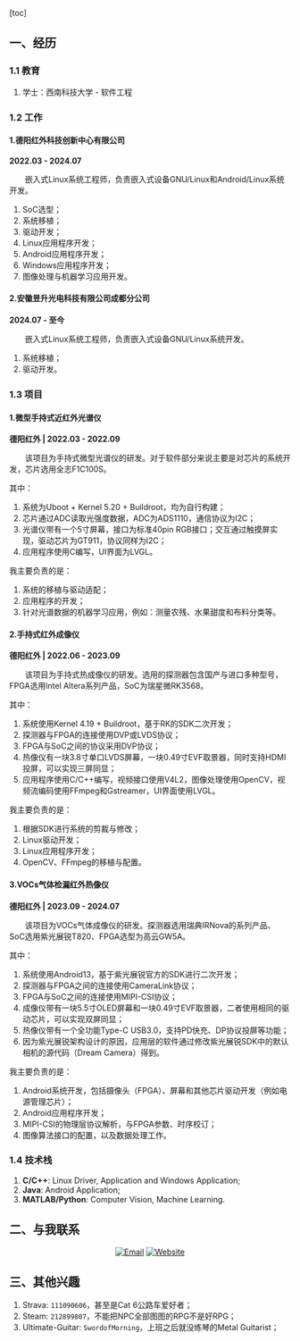 [toc]

## 一、经历

### 1.1 教育

1. 学士：西南科技大学 - 软件工程

### 1.2 工作

#### 1.德阳红外科技创新中心有限公司

**2022.03 - 2024.07**

&emsp;&emsp;嵌入式Linux系统工程师，负责嵌入式设备GNU/Linux和Android/Linux系统开发。

1. SoC选型；
2. 系统移植；
3. 驱动开发；
4. Linux应用程序开发；
5. Android应用程序开发；
6. Windows应用程序开发；
7. 图像处理与机器学习应用开发。

#### 2.安徽昱升光电科技有限公司成都分公司

**2024.07 - 至今**

&emsp;&emsp;嵌入式Linux系统工程师，负责嵌入式设备GNU/Linux系统开发。

1. 系统移植；
2. 驱动开发。

### 1.3 项目

#### 1.微型手持式近红外光谱仪
**德阳红外 | 2022.03 - 2022.09**

&emsp;&emsp;该项目为手持式微型光谱仪的研发。对于软件部分来说主要是对芯片的系统开发，芯片选用全志F1C100S。

其中：

1. 系统为Uboot + Kernel 5.20 + Buildroot，均为自行构建；
2. 芯片通过ADC读取光强度数据，ADC为ADS1110，通信协议为I2C；
3. 光谱仪带有一个5寸屏幕，接口为标准40pin RGB接口；交互通过触摸屏实现，驱动芯片为GT911，协议同样为I2C；
4. 应用程序使用C编写，UI界面为LVGL。

我主要负责的是：

1. 系统的移植与驱动适配；
2. 应用程序的开发；
3. 针对光谱数据的机器学习应用，例如：测量农残、水果甜度和布料分类等。

#### 2.手持式红外成像仪
**德阳红外 | 2022.06 - 2023.09**

&emsp;&emsp;该项目为手持式热成像仪的研发。选用的探测器包含国产与进口多种型号，FPGA选用Intel Altera系列产品，SoC为瑞星微RK3568。

其中：

1. 系统使用Kernel 4.19 + Buildroot，基于RK的SDK二次开发；
2. 探测器与FPGA的连接使用DVP或LVDS协议；
3. FPGA与SoC之间的协议采用DVP协议；
4. 热像仪有一块3.8寸单口LVDS屏幕，一块0.49寸EVF取景器，同时支持HDMI投屏，可以实现三屏同显；
5. 应用程序使用C/C++编写，视频接口使用V4L2，图像处理使用OpenCV，视频流编码使用FFmpeg和Gstreamer，UI界面使用LVGL。

我主要负责的是：

1. 根据SDK进行系统的剪裁与修改；
2. Linux驱动开发；
3. Linux应用程序开发；
4. OpenCV、FFmpeg的移植与配置。

#### 3.VOCs气体检漏红外热像仪
**德阳红外 | 2023.09 - 2024.07**

&emsp;&emsp;该项目为VOCs气体成像仪的研发。探测器选用瑞典IRNova的系列产品、SoC选用紫光展锐T820、FPGA选型为高云GW5A。

其中：

1. 系统使用Android13，基于紫光展锐官方的SDK进行二次开发；
2. 探测器与FPGA之间的连接使用CameraLink协议；
3. FPGA与SoC之间的连接使用MIPI-CSI协议；
4. 成像仪带有一块5.5寸OLED屏幕和一块0.49寸EVF取景器，二者使用相同的驱动芯片，可以实现双屏同显；
5. 热像仪带有一个全功能Type-C USB3.0，支持PD快充、DP协议投屏等功能；
6. 因为紫光展锐架构设计的原因，应用层的软件通过修改紫光展锐SDK中的默认相机的源代码（Dream Camera）得到。

我主要负责的是：

1. Android系统开发，包括摄像头（FPGA）、屏幕和其他芯片驱动开发（例如电源管理芯片）；
2. Android应用程序开发；
3. MIPI-CSI的物理层协议解析，与FPGA参数、时序校订；
4. 图像算法接口的配置，以及数据处理工作。

### 1.4 技术栈

1. **C/C++**: Linux Driver, Application and Windows Application;
2. **Java**: Android Application;
3. **MATLAB/Python**: Computer Vision, Machine Learning.

## 二、与我联系

<p align="center">
<a href="mailto:master@xiaojintao.email
"><img alt="Email" src="https://img.shields.io/badge/Email-master@xiaojintao.email-blue?style=flat-square&logo=gmail"></a> <a href="https://github.com/SwordofMorning"><img alt="Website" src="https://img.shields.io/badge/Github-SwordofMorning-blue?style=flat-square&logo=google-chrome"></a>
</p>

## 三、其他兴趣

1. Strava: `111090606`，甚至是Cat 6公路车爱好者；
2. Steam: `212899807`，不能把NPC全部图图的RPG不是好RPG；
3. Ultimate-Guitar: `SwordofMorning`，上班之后就没练琴的Metal Guitarist；